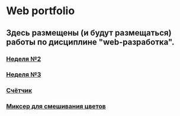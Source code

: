 # Web portfolio

## Здесь размещены (и будут размещаться) работы по дисциплине "web-разработка".

### [Неделя №2](https://github.com/a6pekosqaa/Web/tree/master/Week_2)

### [Неделя №3](https://github.com/a6pekosqaa/Web/tree/master/Week_3)

### [Счётчик](https://kodaktor.ru/?!=2c4cefb_0461c)

### [Миксер для смешивания цветов](https://github.com/a6pekosqaa/Web/blob/master/mixer.html)
